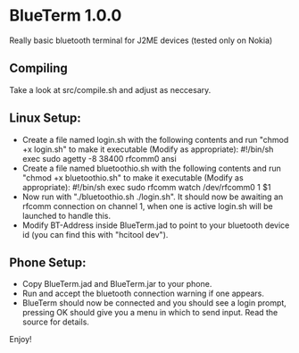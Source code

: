 BlueTerm 1.0.0
==============

Really basic bluetooth terminal for J2ME devices (tested only on Nokia)


Compiling
---------
Take a look at src/compile.sh and adjust as neccesary.

Linux Setup:
-----------

- Create a file named login.sh with the following contents and run "chmod +x login.sh" to make it executable (Modify as appropriate):
    \#!/bin/sh
    exec sudo agetty -8 38400 rfcomm0 ansi
- Create a file named bluetoothio.sh with the following contents and run "chmod +x bluetoothio.sh" to make it executable (Modify as appropriate):
    \#!/bin/sh
    exec sudo rfcomm watch /dev/rfcomm0 1 $1
- Now run with "./bluetoothio.sh ./login.sh". It should now be awaiting an rfcomm connection on channel 1, when one is active login.sh will be launched to handle this.
- Modify BT-Address inside BlueTerm.jad to point to your bluetooth device id (you can find this with "hcitool dev").

Phone Setup:
-----------

- Copy BlueTerm.jad and BlueTerm.jar to your phone.
- Run and accept the bluetooth connection warning if one appears.
- BlueTerm should now be connected and you should see a login prompt, pressing OK should give you a menu in which to send input. Read the source for details.


Enjoy!
